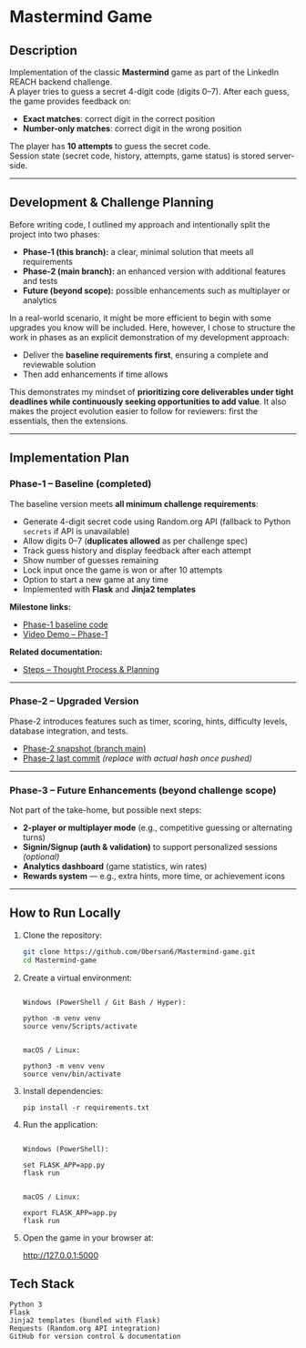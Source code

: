 # Mastermind Game

## Description  
Implementation of the classic **Mastermind** game as part of the LinkedIn REACH backend challenge.  
A player tries to guess a secret 4-digit code (digits 0–7). After each guess, the game provides feedback on:  
- **Exact matches**: correct digit in the correct position  
- **Number-only matches**: correct digit in the wrong position  

The player has **10 attempts** to guess the secret code.  
Session state (secret code, history, attempts, game status) is stored server-side.  

---

## Development & Challenge Planning  
Before writing code, I outlined my approach and intentionally split the project into two phases:  

- **Phase-1 (this branch):** a clear, minimal solution that meets all requirements  
- **Phase-2 (main branch):** an enhanced version with additional features and tests  
- **Future (beyond scope):** possible enhancements such as multiplayer or analytics  

In a real-world scenario, it might be more efficient to begin with some upgrades you know will be included. Here, however, I chose to structure the work in phases as an explicit demonstration of my development approach:  

- Deliver the **baseline requirements first**, ensuring a complete and reviewable solution  
- Then add enhancements if time allows  

This demonstrates my mindset of **prioritizing core deliverables under tight deadlines while continuously seeking opportunities to add value**. It also makes the project evolution easier to follow for reviewers: first the essentials, then the extensions.  

---

## Implementation Plan  

### Phase-1 – Baseline (completed)  
The baseline version meets **all minimum challenge requirements**:  

- Generate 4-digit secret code using Random.org API (fallback to Python `secrets` if API is unavailable)  
- Allow digits 0–7 (**duplicates allowed** as per challenge spec)  
- Track guess history and display feedback after each attempt  
- Show number of guesses remaining  
- Lock input once the game is won or after 10 attempts  
- Option to start a new game at any time  
- Implemented with **Flask** and **Jinja2 templates**  

**Milestone links:**  
- [Phase-1 baseline code](https://github.com/Obersan6/Mastermind-game/tree/phase-1)  
- [Video Demo – Phase-1](https://youtube.com)  

**Related documentation:**  
- [Steps – Thought Process & Planning](docs/steps-thoughtprocess.md)  

---

### Phase-2 – Upgraded Version  
Phase-2 introduces features such as timer, scoring, hints, difficulty levels, database integration, and tests.  

- [Phase-2 snapshot (branch main)](https://github.com/Obersan6/Mastermind-game/tree/main)  
- [Phase-2 last commit](https://github.com/Obersan6/Mastermind-game/commit/MAIN_COMMIT_HASH) *(replace with actual hash once pushed)*  

---

### Phase-3 – Future Enhancements (beyond challenge scope)  
Not part of the take-home, but possible next steps:  

- **2-player or multiplayer mode** (e.g., competitive guessing or alternating turns)  
- **Signin/Signup (auth & validation)** to support personalized sessions *(optional)*  
- **Analytics dashboard** (game statistics, win rates)  
- **Rewards system** — e.g., extra hints, more time, or achievement icons  

---

## How to Run Locally  

1. Clone the repository:  
   ```bash
   git clone https://github.com/Obersan6/Mastermind-game.git
   cd Mastermind-game

2. Create a virtual environment:
   ```

   Windows (PowerShell / Git Bash / Hyper):

   python -m venv venv
   source venv/Scripts/activate


   macOS / Linux:

   python3 -m venv venv
   source venv/bin/activate
   ```

3. Install dependencies:
   ```
   pip install -r requirements.txt
   ```

4. Run the application:
   ```

   Windows (PowerShell):

   set FLASK_APP=app.py
   flask run
   

   macOS / Linux:

   export FLASK_APP=app.py
   flask run
   ```

5. Open the game in your browser at:

   http://127.0.0.1:5000

## Tech Stack
```
Python 3  
Flask  
Jinja2 templates (bundled with Flask)  
Requests (Random.org API integration)  
GitHub for version control & documentation
```